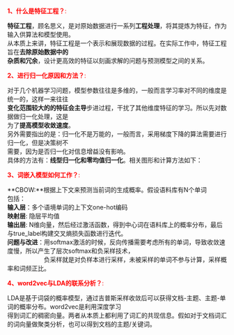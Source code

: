 <font color=#FF0000>**1、什么是特征工程？**:</font>

**特征工程**，顾名思义，是对原始数据进行一系列**工程处理**，将其提炼为特征，作为输入供算法和模型使用。<br>
从本质上来讲，特征工程是一个表示和展现数据的过程。在实际工作中，特征工程旨在**去除原始数据中的<br>
杂质和冗余**，设计更高效的特征以刻画求解的问题与预测模型之间的关系。<br>


<font color=#FF0000>**2、进行归一化原因和方法？**:</font>

对于几个机器学习问题，模型参数往往是多维的，一般而言学习率对不同的维度是统一的，这样一来往往<br>
**变化范围较大的的特征会主导**步进过程，干扰了其他维度特征的学习。所以先对数据做归一化处理，这是<br>
为了**提高模型收敛速度**。<br>
另外需要指出的是：归一化不是万能的，一般而言，采用梯度下降的算法需要进行归一化，但是决策树不<br>
需要，因为是否归一化对信息增益没有影响。<br>
具体的方法有：**线型归一化和零均值归一化**。相关图形和计算方法如下：<br>

<font color=#FF0000>**3、词嵌入模型如何工作？**:</font>

**CBOW:**根据上下文来预测当前词的生成概率。假设语料库有N个单词<br>
包括：<br>
**输入层**：多个语境单词的上下文one-hot编码<br>
**映射层**: 隐层平均值<br>
**输出层**: N维向量，然后经过激活函数，得到中心词在语料库上的概率分布，最后与true_label构建交叉熵损失函数进行迭代。<br>
**问题与改进**：用softmax激活的时候，反向传播需要考虑所有的单词，导致收敛速度慢，所以产生了层次softmax和负采样技术，<br>
&#8195;&#8195;&#8195;&#8195;&#8195;&#8195;负采样就是对负样本进行采样，未被采样的单词不参与计算，采样概率和词频正比。<br>

<font color=#FF0000>**4、word2vec与LDA的联系分析？**:</font>

LDA是基于词袋的概率模型，通过吉普斯采样收敛后可以获得文档-主题、主题-单词的概率分布。word2vec是利用深度学习<br>
得到词汇的稠密向量。两者从本质上都利用了词汇的共现信息。假如对于文档词汇的词向量做聚类分析，也可以得到文档的主题/关键词。<br>


```python

```
